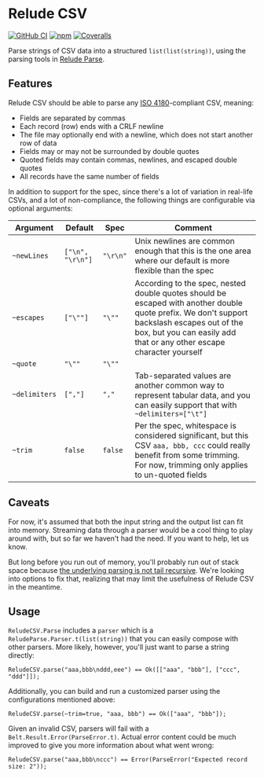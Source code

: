 # Relude CSV

[![GitHub CI](https://img.shields.io/github/workflow/status/reazen/relude-csv/CI/master)](https://github.com/reazen/relude-csv/actions)
[![npm](https://img.shields.io/npm/v/relude-csv.svg)](https://www.npmjs.com/package/relude-csv)
[![Coveralls](https://img.shields.io/coveralls/github/reazen/relude-csv.svg)](https://coveralls.io/github/reazen/relude-csv) 

Parse strings of CSV data into a structured `list(list(string))`, using the parsing tools in [Relude Parse](https://github.com/reazen/relude-parse).

## Features

Relude CSV should be able to parse any [ISO 4180](https://tools.ietf.org/html/rfc4180)-compliant CSV, meaning:

- Fields are separated by commas
- Each record (row) ends with a CRLF newline
- The file may optionally end with a newline, which does not start another row of data
- Fields may or may not be surrounded by double quotes
- Quoted fields may contain commas, newlines, and escaped double quotes
- All records have the same number of fields

In addition to support for the spec, since there's a lot of variation in real-life CSVs, and a lot of non-compliance, the following things are configurable via optional arguments:

| Argument | Default | Spec | Comment |
|----------|---------|------|---------|
| `~newLines` | `["\n", "\r\n"]` | `"\r\n"` | Unix newlines are common enough that this is the one area where our default is more flexible than the spec |
| `~escapes` | `["\""]` | `"\""` | According to the spec, nested double quotes should be escaped with another double quote prefix. We don't support backslash escapes out of the box, but you can easily add that or any other escape character yourself |
| `~quote` | `"\""` | `"\""` | |
| `~delimiters` | `[","]` | `","` | Tab-separated values are another common way to represent tabular data, and you can easily support that with `~delimiters=["\t"]` |
| `~trim` | `false` | `false` | Per the spec, whitespace is considered significant, but this CSV `aaa, bbb, ccc` could really benefit from some trimming. For now, trimming only applies to un-quoted fields |

## Caveats

For now, it's assumed that both the input string and the output list can fit into memory. Streaming data through a parser would be a cool thing to play around with, but so far we haven't had the need. If you want to help, let us know.

But long before you run out of memory, you'll probably run out of stack space because [the underlying parsing is not tail recursive](https://github.com/reazen/relude-parse/issues/21). We're looking into options to fix that, realizing that may limit the usefulness of Relude CSV in the meantime.

## Usage

`ReludeCSV.Parse` includes a `parser` which is a `ReludeParse.Parser.t(list(string))` that you can easily compose with other parsers. More likely, however, you'll just want to parse a string directly:

```reason
ReludeCSV.parse("aaa,bbb\nddd,eee") == Ok([["aaa", "bbb"], ["ccc", "ddd"]]);
```

Additionally, you can build and run a customized parser using the configurations mentioned above:

```reason
ReludeCSV.parse(~trim=true, "aaa, bbb") == Ok(["aaa", "bbb"]);
```

Given an invalid CSV, parsers will fail with a `Belt.Result.Error(ParseError.t)`. Actual error content could be much improved to give you more information about what went wrong:

```reason
ReludeCSV.parse("aaa,bbb\nccc") == Error(ParseError("Expected record size: 2"));
```
